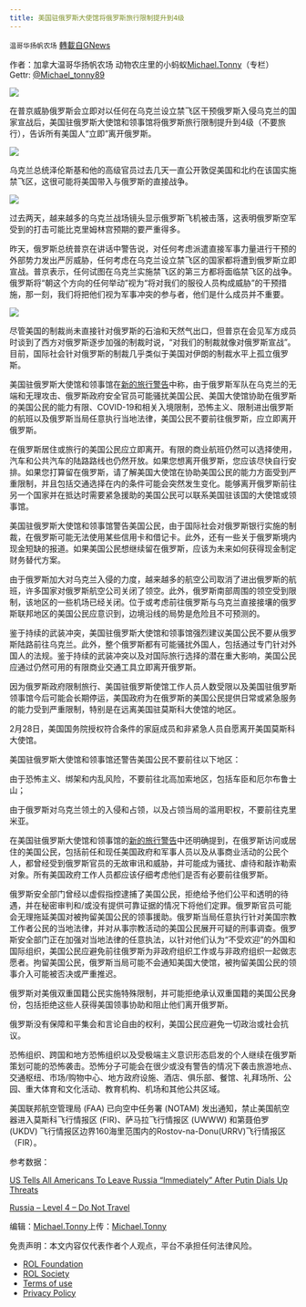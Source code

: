 ```yaml
---
title: 美国驻俄罗斯大使馆将俄罗斯旅行限制提升到4级
---
```

`温哥华扬帆农场` [轉載自GNews](https://gnews.org/zh-hans/2115319/)

作者：加拿大温哥华扬帆农场 动物农庄里的小蚂蚁[Michael.Tonny](https://gnews.org/zh-hans/author/michaeltonny/)（专栏） Gettr: [@Michael\_tonny89](https://gettr.com/user/michael_tonny89)

![](https://assets.gnews.org/wp-content/uploads/2021/12/michael-4.jpg)

在普京威胁俄罗斯会立即对以任何在乌克兰设立禁飞区干预俄罗斯入侵乌克兰的国家宣战后，美国驻俄罗斯大使馆和领事馆将俄罗斯旅行限制提升到4级（不要旅行），告诉所有美国人“立即”离开俄罗斯。

![](https://assets.gnews.org/wp-content/uploads/2022/03/Russia-–-Level-4-–-Do-Not-Travel-U-scaled.jpg)

乌克兰总统泽伦斯基和他的高级官员过去几天一直公开敦促美国和北约在该国实施禁飞区，这很可能将美国带入与俄罗斯的直接战争。

![](https://assets.gnews.org/wp-content/uploads/2022/03/Snipaste_2022-03-06_20-56-27.png)

过去两天，越来越多的乌克兰战场镜头显示俄罗斯飞机被击落，这表明俄罗斯空军受到的打击可能比克里姆林宫预期的要严重得多。

昨天，俄罗斯总统普京在讲话中警告说，对任何考虑派遣直接军事力量进行干预的外部势力发出严厉威胁，任何考虑在乌克兰设立禁飞区的国家都将遭到俄罗斯立即宣战。普京表示，任何试图在乌克兰实施禁飞区的第三方都将面临禁飞区的战争。俄罗斯将“朝这个方向的任何举动”视为“将对我们的服役人员构成威胁”的干预措施，那一刻，我们将把他们视为军事冲突的参与者，他们是什么成员并不重要。

![](https://assets.gnews.org/wp-content/uploads/2022/03/Snipaste_2022-03-06_20-58-38.png)

尽管美国的制裁尚未直接针对俄罗斯的石油和天然气出口，但普京在会见军方成员时谈到了西方对俄罗斯逐步加强的制裁时说，“对我们的制裁就像对俄罗斯宣战”。目前，国际社会针对俄罗斯的制裁几乎类似于美国对伊朗的制裁水平上孤立俄罗斯。

美国驻俄罗斯大使馆和领事馆在[新的旅行警告](https://ru.usembassy.gov/russia-level-4-do-not-travel/)中称，由于俄罗斯军队在乌克兰的无端和无理攻击、俄罗斯政府安全官员可能骚扰美国公民、美国大使馆协助在俄罗斯的美国公民的能力有限、COVID-19和相关入境限制，恐怖主义、限制进出俄罗斯的航班以及俄罗斯当局任意执行当地法律，美国公民不要前往俄罗斯，应立即离开俄罗斯。

在俄罗斯居住或旅行的美国公民应立即离开。有限的商业航班仍然可以选择使用，汽车和公共汽车的陆路路线也仍然开放。如果您想离开俄罗斯，您应该尽快自行安排。如果您打算留在俄罗斯，请了解美国大使馆在协助美国公民的能力方面受到严重限制，并且包括交通选择在内的条件可能会突然发生变化。能够离开俄罗斯前往另一个国家并在抵达时需要紧急援助的美国公民可以联系美国驻该国的大使馆或领事馆。

美国驻俄罗斯大使馆和领事馆警告美国公民，由于国际社会对俄罗斯银行实施的制裁，在俄罗斯可能无法使用某些信用卡和借记卡。此外，还有一些关于俄罗斯境内现金短缺的报道。如果美国公民想继续留在俄罗斯，应该为未来如何获得现金制定财务替代方案。

由于俄罗斯加大对乌克兰入侵的力度，越来越多的航空公司取消了进出俄罗斯的航班，许多国家对俄罗斯航空公司关闭了领空。此外，俄罗斯南部周围的领空受到限制，该地区的一些机场已经关闭。位于或考虑前往俄罗斯与乌克兰直接接壤的俄罗斯联邦地区的美国公民应意识到，边境沿线的局势是危险且不可预测的。

鉴于持续的武装冲突，美国驻俄罗斯大使馆和领事馆强烈建议美国公民不要从俄罗斯陆路前往乌克兰。此外，整个俄罗斯都有可能骚扰外国人，包括通过专门针对外国人的法规。鉴于持续的武装冲突以及对国际旅行选择的潜在重大影响，美国公民应通过仍然可用的有限商业交通工具立即离开俄罗斯。

因为俄罗斯政府限制旅行、美国驻俄罗斯使馆工作人员人数受限以及美国驻俄罗斯领事馆今后可能会长期停运，美国政府为在俄罗斯的美国公民提供日常或紧急服务的能力受到严重限制，特别是在远离美国驻莫斯科大使馆的地区。

2月28日，美国国务院授权符合条件的家庭成员和非紧急人员自愿离开美国莫斯科大使馆。

美国驻俄罗斯大使馆和领事馆还警告美国公民不要前往以下地区：

由于恐怖主义、绑架和内乱风险，不要前往北高加索地区，包括车臣和厄尔布鲁士山；

由于俄罗斯对乌克兰领土的入侵和占领，以及占领当局的滥用职权，不要前往克里米亚。

在美国驻俄罗斯大使馆和领事馆的[新的旅行警告](https://ru.usembassy.gov/russia-level-4-do-not-travel/)中还明确提到，在俄罗斯访问或居住的美国公民，包括前任和现任美国政府和军事人员以及从事商业活动的公民个人，都曾经受到俄罗斯官员的无故审讯和威胁，并可能成为骚扰、虐待和敲诈勒索对象。所有美国政府工作人员都应该仔细考虑他们是否有必要前往俄罗斯。

俄罗斯安全部门曾经以虚假指控逮捕了美国公民，拒绝给予他们公平和透明的待遇，并在秘密审判和/或没有提供可靠证据的情况下将他们定罪。俄罗斯官员可能会无理拖延美国对被拘留美国公民的领事援助。俄罗斯当局任意执行针对美国宗教工作者公民的当地法律，并对从事宗教活动的美国公民展开可疑的刑事调查。俄罗斯安全部门正在加强对当地法律的任意执法，以针对他们认为“不受欢迎”的外国和国际组织，美国公民应避免前往俄罗斯为非政府组织工作或与非政府组织一起做志愿者。拘留美国公民，俄罗斯当局可能不会通知美国大使馆，被拘留美国公民的领事介入可能被否决或严重推迟。

俄罗斯对美俄双重国籍公民实施特殊限制，并可能拒绝承认双重国籍的美国公民身份，包括拒绝这些人获得美国领事协助和阻止他们离开俄罗斯。

俄罗斯没有保障和平集会和言论自由的权利，美国公民应避免一切政治或社会抗议。

恐怖组织、跨国和地方恐怖组织以及受极端主义意识形态启发的个人继续在俄罗斯策划可能的恐怖袭击。恐怖分子可能会在很少或没有警告的情况下袭击旅游地点、交通枢纽、市场/购物中心、地方政府设施、酒店、俱乐部、餐馆、礼拜场所、公园、重大体育和文化活动、教育机构、机场和其他公共区域。

美国联邦航空管理局 (FAA) 已向空中任务署 (NOTAM) 发出通知，禁止美国航空器进入莫斯科飞行情报区 (FIR)、萨马拉飞行情报区 (UWWW) 和第聂伯罗 (UKDV) 飞行情报区边界160海里范围内的Rostov-na-Donu(URRV)飞行情报区（FIR）。

参考数据：

[US Tells All Americans To Leave Russia “Immediately” After Putin Dials Up Threats](https://www.zerohedge.com/geopolitical/evacuation-ceasefires-break-down-russian-shelling-resumes-key-port-cities)

[Russia – Level 4 – Do Not Travel](https://ru.usembassy.gov/russia-level-4-do-not-travel/)

编辑：[Michael.Tonny](https://gnews.org/zh-hans/author/michaeltonny/)上传：[Michael.Tonny](https://gnews.org/zh-hans/author/michaeltonny/)

 

免责声明：本文内容仅代表作者个人观点，平台不承担任何法律风险。

- [ROL Foundation](https://rolfoundation.org/)
- [ROL Society](https://rolsociety.org/)
- [Terms of use](https://gnews.org/terms-of-use-3/)
- [Privacy Policy](https://gnews.org/privacy-policy/)

